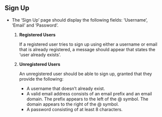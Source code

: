## Sign Up

- The ‘Sign Up’ page should display the following fields: ‘Username’, ‘Email’ and ‘Password’.

   1. **Registered Users**

      If a registered user tries to sign up using either a username or email that is already registered, a message should appear that states the ‘user already exists’.

   2. **Unregistered Users**

      An unregistered user should be able to sign up, granted that they provide the following:

      * A username that doesn’t already exist.
      * A valid email address consists of an email prefix and an email domain. The prefix appears to the left of the @ symbol. The domain appears to the right of the @ symbol.
      * A password consisting of at least 8 characters. 